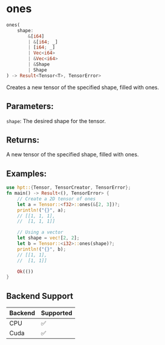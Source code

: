 # ones
```rust
ones(
    shape: 
        &[i64]
        | &[i64; _]
        | [i64; _] 
        | Vec<i64> 
        | &Vec<i64>
        | &Shape
        | Shape
) -> Result<Tensor<T>, TensorError>
```
Creates a new tensor of the specified shape, filled with ones.

## Parameters:
`shape`: The desired shape for the tensor.

## Returns:
A new tensor of the specified shape, filled with ones.

## Examples:
```rust
use hpt::{Tensor, TensorCreator, TensorError};
fn main() -> Result<(), TensorError> {
    // Create a 2D tensor of ones
    let a = Tensor::<f32>::ones(&[2, 3])?;
    println!("{}", a);
    // [[1, 1, 1],
    //  [1, 1, 1]]

    // Using a vector
    let shape = vec![2, 2];
    let b = Tensor::<i32>::ones(shape)?;
    println!("{}", b);
    // [[1, 1],
    //  [1, 1]]

    Ok(())
}
```
## Backend Support
| Backend | Supported |
|---------|-----------|
| CPU     | ✅         |
| Cuda    | ✅        |